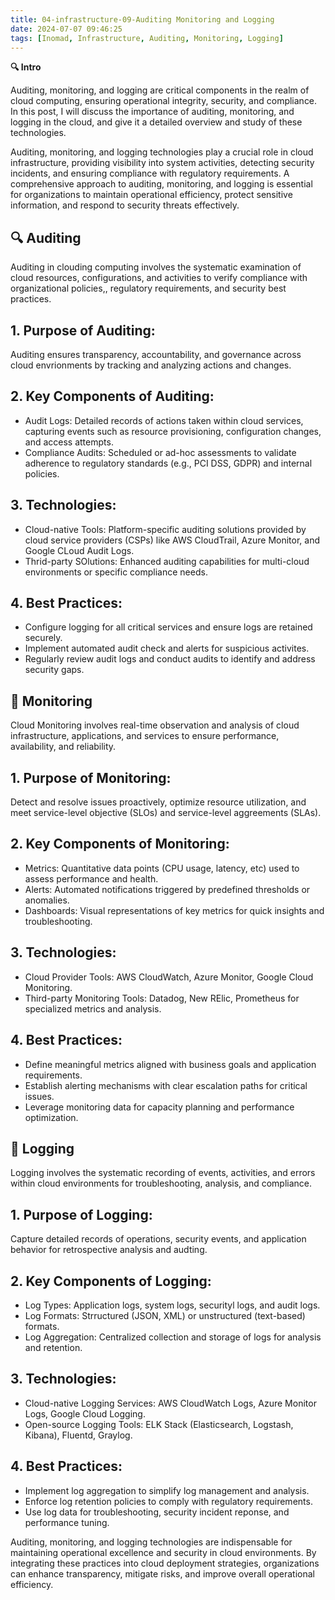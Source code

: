 ```yaml
---
title: 04-infrastructure-09-Auditing Monitoring and Logging
date: 2024-07-07 09:46:25
tags: [Inomad, Infrastructure, Auditing, Monitoring, Logging]
---
```


**🔍 Intro**

Auditing, monitoring, and logging are critical components in the realm of cloud computing, ensuring operational integrity, security, and compliance. In this post, I will discuss the importance of auditing, monitoring, and logging in the cloud, and give it a detailed overview and study of these technologies.

<!-- more -->

Auditing, monitoring, and logging technologies play a crucial role in cloud infrastructure, providing visibility into system activities, detecting security incidents, and ensuring compliance with regulatory requirements. A comprehensive approach to auditing, monitoring, and logging is essential for organizations to maintain operational efficiency, protect sensitive information, and respond to security threats effectively.

## **🔍 Auditing**

Auditing in clouding computing involves the systematic examination of cloud resources, configurations, and activities to verify compliance with organizational policies,, regulatory requirements, and security best practices.

## 1. Purpose of Auditing:
Auditing ensures transparency, accountability, and governance across cloud envrionments by tracking and analyzing actions and changes.

## 2. Key Components of Auditing:
- Audit Logs: Detailed records of actions taken within cloud services, capturing events such as resource provisioning, configuration changes, and access attempts.
- Compliance Audits: Scheduled or ad-hoc assessments to validate adherence to regulatory standards (e.g., PCI DSS, GDPR) and internal policies.

## 3. Technologies:
- Cloud-native Tools: Platform-specific auditing solutions provided by cloud service providers (CSPs) like AWS CloudTrail, Azure Monitor, and Google CLoud Audit Logs.
- Thrid-party SOlutions: Enhanced auditing capabilities for multi-cloud environments or specific compliance needs.

## 4. Best Practices:
- Configure logging for all critical services and ensure logs are retained securely.
- Implement automated audit check and alerts for suspicious activites.
- Regularly review audit logs and conduct audits to identify and address security gaps.

## **👀 Monitoring**

Cloud Monitoring involves real-time observation and analysis of cloud infrastructure, applications, and services to ensure performance, availability, and reliability.

##  1. Purpose of Monitoring:
Detect and resolve issues proactively, optimize resource utilization, and meet service-level objective (SLOs) and service-level aggreements (SLAs).

## 2. Key Components of Monitoring:
- Metrics: Quantitative data points (CPU usage, latency, etc) used to assess performance and health.
- Alerts: Automated notifications triggered by predefined thresholds or anomalies.
- Dashboards: Visual representations of key metrics for quick insights and troubleshooting.

## 3. Technologies:
- Cloud Provider Tools: AWS CloudWatch, Azure Monitor, Google Cloud Monitoring.
- Third-party Monitoring Tools: Datadog, New RElic, Prometheus for specialized metrics and analysis.

## 4. Best Practices:
- Define meaningful metrics aligned with business goals and application requirements.
- Establish alerting mechanisms with clear escalation paths for critical issues.
- Leverage monitoring data for capacity planning and performance optimization.

## **📝 Logging**

Logging involves the systematic recording of events, activities, and errors within cloud environments for troubleshooting, analysis, and compliance.

## 1. Purpose of Logging:
Capture detailed records of operations, security events, and application behavior for retrospective analysis and audting.

## 2. Key Components of Logging:
- Log Types: Application logs, system logs, securityl logs, and audit logs.
- Log Formats: Strructured (JSON, XML) or unstructured (text-based) formats.
- Log Aggregation: Centralized collection and storage of logs for analysis and retention.

## 3. Technologies:
- Cloud-native Logging Services: AWS CloudWatch Logs, Azure Monitor Logs, Google Cloud Logging.
- Open-source Logging Tools: ELK Stack (Elasticsearch, Logstash, Kibana), Fluentd, Graylog.

## 4. Best Practices:
- Implement log aggregation to simplify log management and analysis.
- Enforce log retention policies to comply with regulatory requirements.
- Use log data for troubleshooting, security incident reponse, and performance tuning.

Auditing, monitoring, and logging technologies are indispensable for maintaining operational excellence and security in cloud environments. By integrating these practices into cloud deployment strategies, organizations can enhance transparency, mitigate risks, and improve overall operational efficiency.



